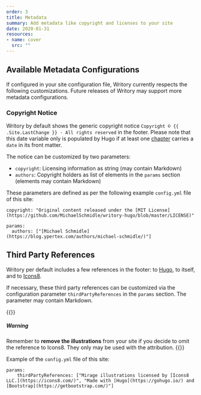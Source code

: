 ```yaml
---
order: 3
title: Metadata
summary: Add metadata like copyright and licenses to your site
date: 2020-01-31
resources:
- name: cover
  src: ""
---
```


## Available Metadata Configurations

If configured in your site configuration file, Writory currently respects the following customizations. Future releases of Writory may support more metadata configurations.

### Copyright Notice

Writory by default shows the generic copyright notice ``Copyright © {{ .Site.LastChange }} · All rights reserved`` in the footer. Please note that this date variable only is populated by Hugo if at least one [chapter](/books/getting-started/building-blocks/#chapters) carries a ``date`` in its front matter.

The notice can be customized by two parameters:
* ``copyright``: Licensing information as string (may contain Markdown)
* ``authors``: Copyright holders as list of elements in the ``params`` section (elements may contain Markdown)

These parameters are defined as per the following example ``config.yml`` file of this site:

```
copyright: "Original content released under the [MIT License](https://github.com/MichaelSchmidle/writory-hugo/blob/master/LICENSE)"

params:
  authors: ["[Michael Schmidle](https://blog.ypertex.com/authors/michael-schmidle/)"]
```

## Third Party References

Writory per default includes a few references in the footer: to [Hugo](https://gohugo.io/), to itself, and to [Icons8](https://icons8.com/).

If necessary, these third party references can be customized via the configuration parameter ``thirdPartyReferences`` in the ``params`` section. The parameter may contain Markdown.

{{<alert class="wy-alert-warning my-5">}}
##### Warning

Remember to **remove the illustrations** from your site if you decide to omit the reference to Icons8. They only may be used with the attribution.
{{</alert>}}

Example of the ``config.yml`` file of this site:

```
params:
    thirdPartyReferences: ["Mirage illustrations licensed by [Icons8 LLC.](https://icons8.com/)", "Made with [Hugo](https://gohugo.io/) and [Bootstrap](https://getbootstrap.com/)"]
```
